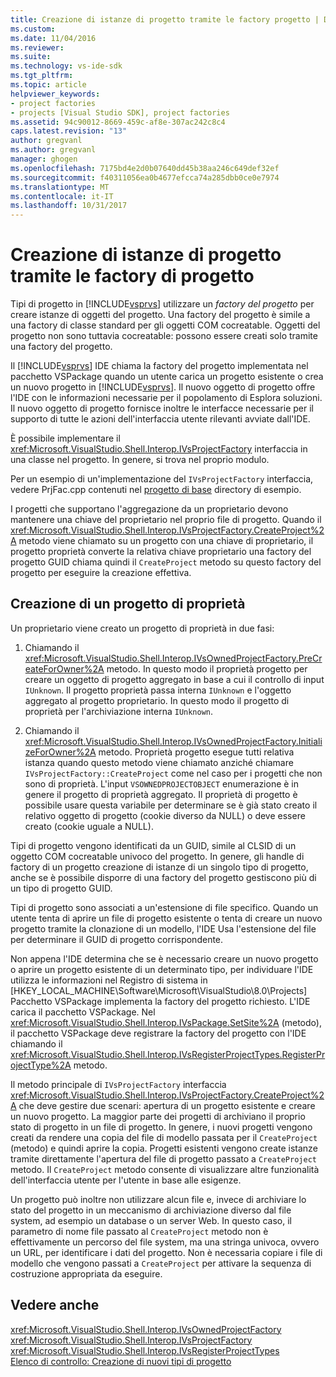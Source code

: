 ```yaml
---
title: Creazione di istanze di progetto tramite le factory progetto | Documenti Microsoft
ms.custom: 
ms.date: 11/04/2016
ms.reviewer: 
ms.suite: 
ms.technology: vs-ide-sdk
ms.tgt_pltfrm: 
ms.topic: article
helpviewer_keywords:
- project factories
- projects [Visual Studio SDK], project factories
ms.assetid: 94c90012-8669-459c-af8e-307ac242c8c4
caps.latest.revision: "13"
author: gregvanl
ms.author: gregvanl
manager: ghogen
ms.openlocfilehash: 7175bd4e2d0b07640dd45b38aa246c649def32ef
ms.sourcegitcommit: f40311056ea0b4677efcca74a285dbb0ce0e7974
ms.translationtype: MT
ms.contentlocale: it-IT
ms.lasthandoff: 10/31/2017
---
```

# <a name="creating-project-instances-by-using-project-factories"></a>Creazione di istanze di progetto tramite le factory di progetto
Tipi di progetto in [!INCLUDE[vsprvs](../../code-quality/includes/vsprvs_md.md)] utilizzare un *factory del progetto* per creare istanze di oggetti del progetto. Una factory del progetto è simile a una factory di classe standard per gli oggetti COM cocreatable. Oggetti del progetto non sono tuttavia cocreatable: possono essere creati solo tramite una factory del progetto.  
  
 Il [!INCLUDE[vsprvs](../../code-quality/includes/vsprvs_md.md)] IDE chiama la factory del progetto implementata nel pacchetto VSPackage quando un utente carica un progetto esistente o crea un nuovo progetto in [!INCLUDE[vsprvs](../../code-quality/includes/vsprvs_md.md)]. Il nuovo oggetto di progetto offre l'IDE con le informazioni necessarie per il popolamento di Esplora soluzioni. Il nuovo oggetto di progetto fornisce inoltre le interfacce necessarie per il supporto di tutte le azioni dell'interfaccia utente rilevanti avviate dall'IDE.  
  
 È possibile implementare il <xref:Microsoft.VisualStudio.Shell.Interop.IVsProjectFactory> interfaccia in una classe nel progetto. In genere, si trova nel proprio modulo.  
  
 Per un esempio di un'implementazione del `IVsProjectFactory` interfaccia, vedere PrjFac.cpp contenuti nel [progetto di base](http://msdn.microsoft.com/en-us/385fd2a3-d9f1-4808-87c2-a3f05a91fc36) directory di esempio.  
  
 I progetti che supportano l'aggregazione da un proprietario devono mantenere una chiave del proprietario nel proprio file di progetto. Quando il <xref:Microsoft.VisualStudio.Shell.Interop.IVsProjectFactory.CreateProject%2A> metodo viene chiamato su un progetto con una chiave di proprietario, il progetto proprietà converte la relativa chiave proprietario una factory del progetto GUID chiama quindi il `CreateProject` metodo su questo factory del progetto per eseguire la creazione effettiva.  
  
## <a name="creating-an-owned-project"></a>Creazione di un progetto di proprietà  
 Un proprietario viene creato un progetto di proprietà in due fasi:  
  
1.  Chiamando il <xref:Microsoft.VisualStudio.Shell.Interop.IVsOwnedProjectFactory.PreCreateForOwner%2A> metodo. In questo modo il proprietà progetto per creare un oggetto di progetto aggregato in base a cui il controllo di input `IUnknown`. Il progetto proprietà passa interna `IUnknown` e l'oggetto aggregato al progetto proprietario. In questo modo il progetto di proprietà per l'archiviazione interna `IUnknown`.  
  
2.  Chiamando il <xref:Microsoft.VisualStudio.Shell.Interop.IVsOwnedProjectFactory.InitializeForOwner%2A> metodo. Proprietà progetto esegue tutti relativa istanza quando questo metodo viene chiamato anziché chiamare `IVsProjectFactory::CreateProject` come nel caso per i progetti che non sono di proprietà. L'input `VSOWNEDPROJECTOBJECT` enumerazione è in genere il progetto di proprietà aggregato. Il proprietà di progetto è possibile usare questa variabile per determinare se è già stato creato il relativo oggetto di progetto (cookie diverso da NULL) o deve essere creato (cookie uguale a NULL).  
  
 Tipi di progetto vengono identificati da un GUID, simile al CLSID di un oggetto COM cocreatable univoco del progetto. In genere, gli handle di factory di un progetto creazione di istanze di un singolo tipo di progetto, anche se è possibile disporre di una factory del progetto gestiscono più di un tipo di progetto GUID.  
  
 Tipi di progetto sono associati a un'estensione di file specifico. Quando un utente tenta di aprire un file di progetto esistente o tenta di creare un nuovo progetto tramite la clonazione di un modello, l'IDE Usa l'estensione del file per determinare il GUID di progetto corrispondente.  
  
 Non appena l'IDE determina che se è necessario creare un nuovo progetto o aprire un progetto esistente di un determinato tipo, per individuare l'IDE utilizza le informazioni nel Registro di sistema in [HKEY_LOCAL_MACHINE\Software\Microsoft\VisualStudio\8.0\Projects] Pacchetto VSPackage implementa la factory del progetto richiesto. L'IDE carica il pacchetto VSPackage. Nel <xref:Microsoft.VisualStudio.Shell.Interop.IVsPackage.SetSite%2A> (metodo), il pacchetto VSPackage deve registrare la factory del progetto con l'IDE chiamando il <xref:Microsoft.VisualStudio.Shell.Interop.IVsRegisterProjectTypes.RegisterProjectType%2A> metodo.  
  
 Il metodo principale di `IVsProjectFactory` interfaccia <xref:Microsoft.VisualStudio.Shell.Interop.IVsProjectFactory.CreateProject%2A> che deve gestire due scenari: apertura di un progetto esistente e creare un nuovo progetto. La maggior parte dei progetti di archiviano il proprio stato di progetto in un file di progetto. In genere, i nuovi progetti vengono creati da rendere una copia del file di modello passata per il `CreateProject` (metodo) e quindi aprire la copia. Progetti esistenti vengono create istanze tramite direttamente l'apertura del file di progetto passato a `CreateProject` metodo. Il `CreateProject` metodo consente di visualizzare altre funzionalità dell'interfaccia utente per l'utente in base alle esigenze.  
  
 Un progetto può inoltre non utilizzare alcun file e, invece di archiviare lo stato del progetto in un meccanismo di archiviazione diverso dal file system, ad esempio un database o un server Web. In questo caso, il parametro di nome file passato al `CreateProject` metodo non è effettivamente un percorso del file system, ma una stringa univoca, ovvero un URL, per identificare i dati del progetto. Non è necessaria copiare i file di modello che vengono passati a `CreateProject` per attivare la sequenza di costruzione appropriata da eseguire.  
  
## <a name="see-also"></a>Vedere anche  
 <xref:Microsoft.VisualStudio.Shell.Interop.IVsOwnedProjectFactory>   
 <xref:Microsoft.VisualStudio.Shell.Interop.IVsProjectFactory>   
 <xref:Microsoft.VisualStudio.Shell.Interop.IVsRegisterProjectTypes>   
 [Elenco di controllo: Creazione di nuovi tipi di progetto](../../extensibility/internals/checklist-creating-new-project-types.md)
